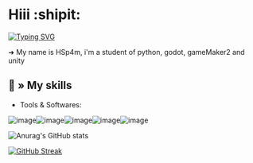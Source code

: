 # Hiii :shipit:


[![Typing SVG](https://readme-typing-svg.demolab.com?font=Fira+Code&pause=1000&width=435&lines=Python+and+godot)](https://git.io/typing-svg)
  
  
➜ My name is HSp4m, i'm a student of python, godot, gameMaker2 and unity

## 💫 » My skills

- Tools & Softwares:

![image](https://user-images.githubusercontent.com/128655111/227801505-562ca1d2-1e82-4878-9af3-20f5a47d7f32.png)![image](https://user-images.githubusercontent.com/128655111/227801513-79ba8116-3230-4a6a-b27c-7525c03c7af3.png)![image](https://user-images.githubusercontent.com/128655111/227801529-c3a4f13d-a50d-4ace-824a-6411cf381732.png)![image](https://user-images.githubusercontent.com/128655111/227801531-0c088299-b48e-44b6-b606-82509d3a10a0.png)![image](https://user-images.githubusercontent.com/128655111/227801534-0e469ae3-d058-4018-91da-a8969d25531a.png)


![Anurag's GitHub stats](https://github-readme-stats.vercel.app/api?username=HSp4m&show_icons=true&theme=dark)

[![GitHub Streak](https://streak-stats.demolab.com?user=HSp4m&theme=dark&hide_border=true&border_radius=10&mode=weekly)](https://git.io/streak-stats)
